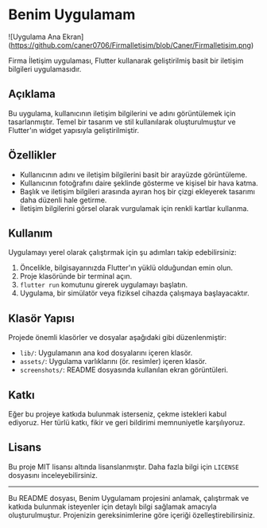 # Benim Uygulamam

![Uygulama Ana Ekran] (https://github.com/caner0706/FirmaIletisim/blob/Caner/FirmaIletisim.png)

Firma İletişim uygulaması, Flutter kullanarak geliştirilmiş basit bir iletişim bilgileri uygulamasıdır.

## Açıklama

Bu uygulama, kullanıcının iletişim bilgilerini ve adını görüntülemek için tasarlanmıştır. Temel bir tasarım ve stil kullanılarak oluşturulmuştur ve Flutter'ın widget yapısıyla geliştirilmiştir.

## Özellikler

- Kullanıcının adını ve iletişim bilgilerini basit bir arayüzde görüntüleme.
- Kullanıcının fotoğrafını daire şeklinde gösterme ve kişisel bir hava katma.
- Başlık ve iletişim bilgileri arasında ayıran hoş bir çizgi ekleyerek tasarımı daha düzenli hale getirme.
- İletişim bilgilerini görsel olarak vurgulamak için renkli kartlar kullanma.

## Kullanım

Uygulamayı yerel olarak çalıştırmak için şu adımları takip edebilirsiniz:

1. Öncelikle, bilgisayarınızda Flutter'ın yüklü olduğundan emin olun.
2. Proje klasöründe bir terminal açın.
3. `flutter run` komutunu girerek uygulamayı başlatın.
4. Uygulama, bir simülatör veya fiziksel cihazda çalışmaya başlayacaktır.

## Klasör Yapısı

Projede önemli klasörler ve dosyalar aşağıdaki gibi düzenlenmiştir:

- `lib/`: Uygulamanın ana kod dosyalarını içeren klasör.
- `assets/`: Uygulama varlıklarını (ör. resimler) içeren klasör.
- `screenshots/`: README dosyasında kullanılan ekran görüntüleri.

## Katkı

Eğer bu projeye katkıda bulunmak isterseniz, çekme istekleri kabul ediyoruz. Her türlü katkı, fikir ve geri bildirimi memnuniyetle karşılıyoruz.

## Lisans

Bu proje MIT lisansı altında lisanslanmıştır. Daha fazla bilgi için `LICENSE` dosyasını inceleyebilirsiniz.

---

Bu README dosyası, Benim Uygulamam projesini anlamak, çalıştırmak ve katkıda bulunmak isteyenler için detaylı bilgi sağlamak amacıyla oluşturulmuştur. Projenizin gereksinimlerine göre içeriği özelleştirebilirsiniz.

